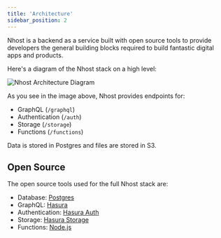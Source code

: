 ```yaml
---
title: 'Architecture'
sidebar_position: 2
---
```


Nhost is a backend as a service built with open source tools to provide developers the general building blocks required to build fantastic digital apps and products.

Here's a diagram of the Nhost stack on a high level:

![Nhost Architecture Diagram](/img/architecture/nhost-diagram.png)

As you see in the image above, Nhost provides endpoints for:

- GraphQL (`/graphql`)
- Authentication (`/auth`)
- Storage (`/storage`)
- Functions (`/functions`)

Data is stored in Postgres and files are stored in S3.

## Open Source

The open source tools used for the full Nhost stack are:

- Database: [Postgres](https://www.postgresql.org/)
- GraphQL: [Hasura](https://github.com/hasura/graphql-engine)
- Authentication: [Hasura Auth](https://github.com/nhost/hasura-auth)
- Storage: [Hasura Storage](https://github.com/nhost/hasura-storage)
- Functions: [Node.js](https://nodejs.org/en/)
